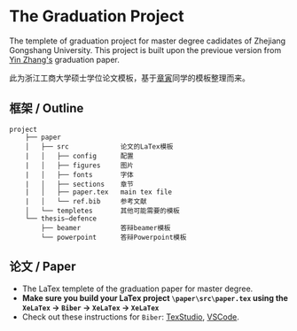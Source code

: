 # The Graduation Project

The templete of graduation project for master degree cadidates of Zhejiang Gongshang University. This project is built upon the previoue version from [Yin Zhang's](https://github.com/MIracleyin) graduation paper.

此为浙江工商大学硕士学位论文模板，基于[章寅](https://github.com/MIracleyin)同学的模板整理而来。

## 框架 / Outline

    project
        ├── paper
        │   ├── src             论文的LaTex模板
        |   │   ├── config      配置
        |   │   ├── figures     图片
        |   │   ├── fonts       字体
        |   │   ├── sections    章节
        |   │   ├── paper.tex   main tex file
        |   │   └── ref.bib     参考文献
        │   └── templetes       其他可能需要的模板
        └── thesis—defence
            ├── beamer          答辩beamer模板
            └── powerpoint      答辩Powerpoint模板

## 论文 / Paper
- The LaTex templete of the graduation paper for master degree.
- **Make sure you build your LaTex project `\paper\src\paper.tex` using the `XeLaTex` -> `Biber` -> `XeLaTex` -> `XeLaTex`**
- Check out these instructions for `Biber`: [TexStudio](https://dxie123.github.io/2018/07/11/latexcompile/), [VSCode](https://zhuanlan.zhihu.com/p/564564756).



<!-- ## 展示 / Presetation -->

